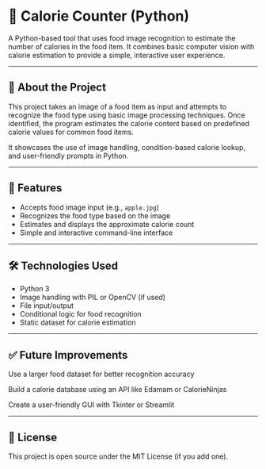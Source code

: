 # 🍏 Calorie Counter (Python)

A Python-based tool that uses food image recognition to estimate the number of calories in the food item. It combines basic computer vision with calorie estimation to provide a simple, interactive user experience.

---

## 🚀 About the Project

This project takes an image of a food item as input and attempts to recognize the food type using basic image processing techniques. Once identified, the program estimates the calorie content based on predefined calorie values for common food items.

It showcases the use of image handling, condition-based calorie lookup, and user-friendly prompts in Python.

---

## 🧠 Features

- Accepts food image input (e.g., `apple.jpg`)
- Recognizes the food type based on the image
- Estimates and displays the approximate calorie count
- Simple and interactive command-line interface

---
## 🛠️ Technologies Used

- Python 3
- Image handling with PIL or OpenCV (if used)
- File input/output
- Conditional logic for food recognition
- Static dataset for calorie estimation

---

✅ Future Improvements
---

Use a larger food dataset for better recognition accuracy

Build a calorie database using an API like Edamam or CalorieNinjas

Create a user-friendly GUI with Tkinter or Streamlit

---

📜 License
---
This project is open source under the MIT License (if you add one).
